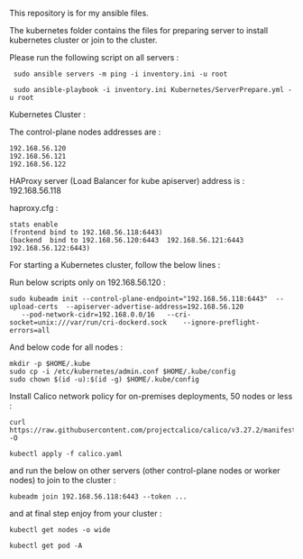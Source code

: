 This repository is for my ansible files. 

The kubernetes folder contains the files for preparing server to install kubernetes cluster or join to the cluster.

Please run the following script on all servers :

```
 sudo ansible servers -m ping -i inventory.ini -u root
 
 sudo ansible-playbook -i inventory.ini Kubernetes/ServerPrepare.yml -u root
```

Kubernetes Cluster :

The control-plane nodes addresses are :

    192.168.56.120
    192.168.56.121
    192.168.56.122

HAProxy server (Load Balancer for kube apiserver) address is : 192.168.56.118 

haproxy.cfg :

    stats enable
    (frontend bind to 192.168.56.118:6443)
    (backend  bind to 192.168.56.120:6443  192.168.56.121:6443  192.168.56.122:6443)

For starting a Kubernetes cluster, follow the below lines :

Run below scripts only on 192.168.56.120 :

```
sudo kubeadm init --control-plane-endpoint="192.168.56.118:6443"  --upload-certs  --apiserver-advertise-address=192.168.56.120
   --pod-network-cidr=192.168.0.0/16   --cri-socket=unix:///var/run/cri-dockerd.sock    --ignore-preflight-errors=all  
```

And below code for all nodes :

```
mkdir -p $HOME/.kube
sudo cp -i /etc/kubernetes/admin.conf $HOME/.kube/config
sudo chown $(id -u):$(id -g) $HOME/.kube/config
```

Install Calico network policy for on-premises deployments, 50 nodes or less :
```
curl https://raw.githubusercontent.com/projectcalico/calico/v3.27.2/manifests/calico.yaml -O

kubectl apply -f calico.yaml
```

and run the below on other servers (other control-plane nodes or worker nodes) to join to the cluster :

```
kubeadm join 192.168.56.118:6443 --token ...
```

and at final step enjoy from your cluster :

```
kubectl get nodes -o wide

kubectl get pod -A
```
